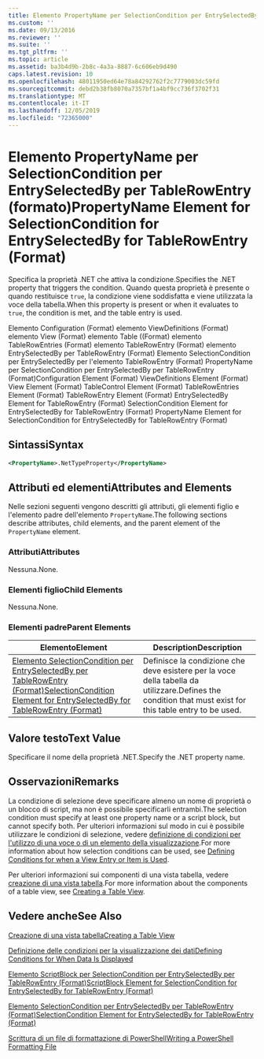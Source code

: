 ```yaml
---
title: Elemento PropertyName per SelectionCondition per EntrySelectedBy per TableRowEntry (Format) | Microsoft Docs
ms.custom: ''
ms.date: 09/13/2016
ms.reviewer: ''
ms.suite: ''
ms.tgt_pltfrm: ''
ms.topic: article
ms.assetid: ba3b4d9b-2b8c-4a3a-8887-6c606eb9d490
caps.latest.revision: 10
ms.openlocfilehash: 48011950ed64e78a84292762f2c7779003dc59fd
ms.sourcegitcommit: debd2b38fb8070a7357bf1a4bf9cc736f3702f31
ms.translationtype: MT
ms.contentlocale: it-IT
ms.lasthandoff: 12/05/2019
ms.locfileid: "72365000"
---
```

# <a name="propertyname-element-for-selectioncondition-for-entryselectedby-for-tablerowentry-format"></a><span data-ttu-id="694b4-102">Elemento PropertyName per SelectionCondition per EntrySelectedBy per TableRowEntry (formato)</span><span class="sxs-lookup"><span data-stu-id="694b4-102">PropertyName Element for SelectionCondition for EntrySelectedBy for TableRowEntry (Format)</span></span>

<span data-ttu-id="694b4-103">Specifica la proprietà .NET che attiva la condizione.</span><span class="sxs-lookup"><span data-stu-id="694b4-103">Specifies the .NET property that triggers the condition.</span></span> <span data-ttu-id="694b4-104">Quando questa proprietà è presente o quando restituisce `true`, la condizione viene soddisfatta e viene utilizzata la voce della tabella.</span><span class="sxs-lookup"><span data-stu-id="694b4-104">When this property is present or when it evaluates to `true`, the condition is met, and the table entry is used.</span></span>

<span data-ttu-id="694b4-105">Elemento Configuration (Format) elemento ViewDefinitions (Format) elemento View (Format) elemento Table ((Format) elemento TableRowEntries (Format) elemento TableRowEntry (Format) elemento EntrySelectedBy per TableRowEntry (Format) Elemento SelectionCondition per EntrySelectedBy per l'elemento TableRowEntry (Format) PropertyName per SelectionCondition per EntrySelectedBy per TableRowEntry (Format)</span><span class="sxs-lookup"><span data-stu-id="694b4-105">Configuration Element (Format) ViewDefinitions Element (Format) View Element (Format) TableControl Element (Format) TableRowEntries Element (Format) TableRowEntry Element (Format) EntrySelectedBy Element for TableRowEntry (Format) SelectionCondition Element for EntrySelectedBy for TableRowEntry (Format) PropertyName Element for SelectionCondition for EntrySelectedBy for TableRowEntry (Format)</span></span>

## <a name="syntax"></a><span data-ttu-id="694b4-106">Sintassi</span><span class="sxs-lookup"><span data-stu-id="694b4-106">Syntax</span></span>

```xml
<PropertyName>.NetTypeProperty</PropertyName>
```

## <a name="attributes-and-elements"></a><span data-ttu-id="694b4-107">Attributi ed elementi</span><span class="sxs-lookup"><span data-stu-id="694b4-107">Attributes and Elements</span></span>

<span data-ttu-id="694b4-108">Nelle sezioni seguenti vengono descritti gli attributi, gli elementi figlio e l'elemento padre dell'elemento `PropertyName`.</span><span class="sxs-lookup"><span data-stu-id="694b4-108">The following sections describe attributes, child elements, and the parent element of the `PropertyName` element.</span></span>

### <a name="attributes"></a><span data-ttu-id="694b4-109">Attributi</span><span class="sxs-lookup"><span data-stu-id="694b4-109">Attributes</span></span>

<span data-ttu-id="694b4-110">Nessuna.</span><span class="sxs-lookup"><span data-stu-id="694b4-110">None.</span></span>

### <a name="child-elements"></a><span data-ttu-id="694b4-111">Elementi figlio</span><span class="sxs-lookup"><span data-stu-id="694b4-111">Child Elements</span></span>

<span data-ttu-id="694b4-112">Nessuna.</span><span class="sxs-lookup"><span data-stu-id="694b4-112">None.</span></span>

### <a name="parent-elements"></a><span data-ttu-id="694b4-113">Elementi padre</span><span class="sxs-lookup"><span data-stu-id="694b4-113">Parent Elements</span></span>

|<span data-ttu-id="694b4-114">Elemento</span><span class="sxs-lookup"><span data-stu-id="694b4-114">Element</span></span>|<span data-ttu-id="694b4-115">Description</span><span class="sxs-lookup"><span data-stu-id="694b4-115">Description</span></span>|
|-------------|-----------------|
|[<span data-ttu-id="694b4-116">Elemento SelectionCondition per EntrySelectedBy per TableRowEntry (Format)</span><span class="sxs-lookup"><span data-stu-id="694b4-116">SelectionCondition Element for EntrySelectedBy for TableRowEntry (Format)</span></span>](./selectioncondition-element-for-entryselectedby-for-tablecontrol-format.md)|<span data-ttu-id="694b4-117">Definisce la condizione che deve esistere per la voce della tabella da utilizzare.</span><span class="sxs-lookup"><span data-stu-id="694b4-117">Defines the condition that must exist for this table entry to be used.</span></span>|

## <a name="text-value"></a><span data-ttu-id="694b4-118">Valore testo</span><span class="sxs-lookup"><span data-stu-id="694b4-118">Text Value</span></span>

<span data-ttu-id="694b4-119">Specificare il nome della proprietà .NET.</span><span class="sxs-lookup"><span data-stu-id="694b4-119">Specify the .NET property name.</span></span>

## <a name="remarks"></a><span data-ttu-id="694b4-120">Osservazioni</span><span class="sxs-lookup"><span data-stu-id="694b4-120">Remarks</span></span>

<span data-ttu-id="694b4-121">La condizione di selezione deve specificare almeno un nome di proprietà o un blocco di script, ma non è possibile specificarli entrambi.</span><span class="sxs-lookup"><span data-stu-id="694b4-121">The selection condition must specify at least one property name or a script block, but cannot specify both.</span></span> <span data-ttu-id="694b4-122">Per ulteriori informazioni sul modo in cui è possibile utilizzare le condizioni di selezione, vedere [definizione di condizioni per l'utilizzo di una voce o di un elemento della visualizzazione](./defining-conditions-for-displaying-data.md).</span><span class="sxs-lookup"><span data-stu-id="694b4-122">For more information about how selection conditions can be used, see [Defining Conditions for when a View Entry or Item is Used](./defining-conditions-for-displaying-data.md).</span></span>

<span data-ttu-id="694b4-123">Per ulteriori informazioni sui componenti di una vista tabella, vedere [creazione di una vista tabella](./creating-a-table-view.md).</span><span class="sxs-lookup"><span data-stu-id="694b4-123">For more information about the components of a table view, see [Creating a Table View](./creating-a-table-view.md).</span></span>

## <a name="see-also"></a><span data-ttu-id="694b4-124">Vedere anche</span><span class="sxs-lookup"><span data-stu-id="694b4-124">See Also</span></span>

[<span data-ttu-id="694b4-125">Creazione di una vista tabella</span><span class="sxs-lookup"><span data-stu-id="694b4-125">Creating a Table View</span></span>](./creating-a-table-view.md)

[<span data-ttu-id="694b4-126">Definizione delle condizioni per la visualizzazione dei dati</span><span class="sxs-lookup"><span data-stu-id="694b4-126">Defining Conditions for When Data Is Displayed</span></span>](./defining-conditions-for-displaying-data.md)

[<span data-ttu-id="694b4-127">Elemento ScriptBlock per SelectionCondition per EntrySelectedBy per TableRowEntry (Format)</span><span class="sxs-lookup"><span data-stu-id="694b4-127">ScriptBlock Element for SelectionCondition for EntrySelectedBy for TableRowEntry (Format)</span></span>](./scriptblock-element-for-selectioncondition-for-entryselectedby-for-tablecontrol-format.md)

[<span data-ttu-id="694b4-128">Elemento SelectionCondition per EntrySelectedBy per TableRowEntry (Format)</span><span class="sxs-lookup"><span data-stu-id="694b4-128">SelectionCondition Element for EntrySelectedBy for TableRowEntry (Format)</span></span>](./selectioncondition-element-for-entryselectedby-for-tablecontrol-format.md)

[<span data-ttu-id="694b4-129">Scrittura di un file di formattazione di PowerShell</span><span class="sxs-lookup"><span data-stu-id="694b4-129">Writing a PowerShell Formatting File</span></span>](./writing-a-powershell-formatting-file.md)
